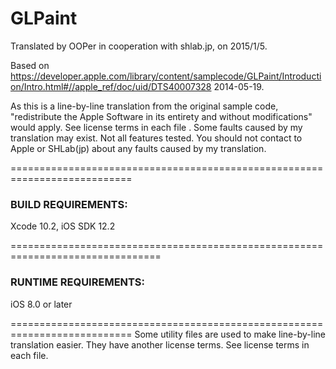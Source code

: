 # GLPaint

Translated by OOPer in cooperation with shlab.jp, on 2015/1/5.

Based on
<https://developer.apple.com/library/content/samplecode/GLPaint/Introduction/Intro.html#//apple_ref/doc/uid/DTS40007328>
2014-05-19.

As this is a line-by-line translation from the original sample code, "redistribute the Apple Software in its entirety and without modifications" would apply. See license terms in each file .
Some faults caused by my translation may exist. Not all features tested.
You should not contact to Apple or SHLab(jp) about any faults caused by my translation.

===========================================================================
### BUILD REQUIREMENTS:

Xcode 10.2, iOS SDK 12.2

================================================================================
### RUNTIME REQUIREMENTS:

iOS 8.0 or later

===========================================================================
Some utility files are used to make line-by-line translation easier. They have another license terms.
See license terms in each file.
